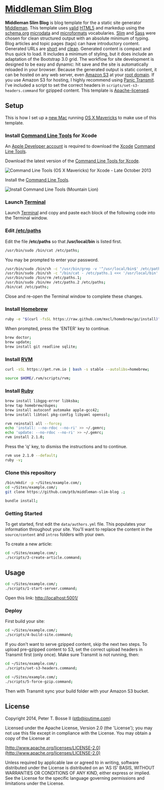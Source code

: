 # [Middleman Slim Blog](https://github.com/ptb/middleman-slim-blog) #

**Middleman Slim Blog** is blog template for the a static site generator [Middleman](http://middlemanapp.com/). This template uses [valid](http://validator.w3.org/) [HTML5](http://www.w3.org/TR/html5/) and markedup using the [schema.org](http://schema.org/) [microdata](http://dev.w3.org/html5/md/) and [microformats](http://microformats.org/) vocabularies. [Slim](http://slim-lang.com/) and [Sass](http://sass-lang.com/) were chosen for clean structured output with an absolute minimum of typing. Blog articles and topic pages (tags) can have introductory content. Generated URLs are [short](http://www.seomoz.org/blog/11-best-practices-for-urls) and [clean](http://warpspire.com/posts/url-design/). Generated content is compact and thus quick to load. It includes a minimum of styling, but it does include an adaptation of the Bootstrap 3.0 grid. The workflow for site development is designed to be easy and dynamic: hit save and the site is automatically reloaded in your browser. Because the generated output is static content, it can be hosted on any web server, even [Amazon S3](http://docs.aws.amazon.com/AmazonS3/latest/dev/WebsiteHosting.html) at your [root domain](http://docs.aws.amazon.com/AmazonS3/latest/dev/website-hosting-custom-domain-walkthrough.html). If you use Amazon S3 for hosting, I highly recommend using [Panic Transmit](http://panic.com/transmit/). I've included a script to set the correct headers in `scripts/set-s3-headers.command` for gzipped content. This template is [Apache-licensed](http://www.apache.org/licenses/LICENSE-2.0.html).

## Setup ##

This is how I set up a [new Mac](http://store.apple.com/us/browse/home/shop_mac) running [OS X Mavericks](http://www.apple.com/osx/) to make use of this template.

### Install [Command Line Tools](https://developer.apple.com/downloads/) for Xcode ###

An [Apple Developer account](https://developer.apple.com/programs/register/) is required to download the [Xcode](https://developer.apple.com/xcode/) [Command Line Tools](https://developer.apple.com/downloads/).

Download the latest version of the [Command Line Tools for Xcode](https://developer.apple.com/downloads/).

![Command Line Tools (OS X Mavericks) for Xcode - Late October 2013](http://i.imgur.com/jkI56Hj.png)

Install the [Command Line Tools](https://developer.apple.com/downloads/).

![Install Command Line Tools (Mountain Lion)](http://i.imgur.com/5uApa.png)

### Launch [Terminal](file:///Applications/Utilities/Terminal.app) ###

Launch [Terminal](file:///Applications/Utilities/Terminal.app) and copy and paste each block of the following code into the Terminal window.

### Edit [/etc/paths](file:///etc/paths) ###

Edit the file **/etc/paths** so that **/usr/local/bin** is listed first.

```bash
/usr/bin/sudo /bin/cat /etc/paths;
```

You may be prompted to enter your password.

```bash
/usr/bin/sudo /bin/sh -c "/usr/bin/grep -v '^/usr/local/bin$' /etc/paths > /etc/paths.1";
/usr/bin/sudo /bin/sh -c "/bin/cat - /etc/paths.1 <<< '/usr/local/bin' > /etc/paths.2";
/usr/bin/sudo /bin/rm /etc/paths.1;
/usr/bin/sudo /bin/mv /etc/paths.2 /etc/paths;
/bin/cat /etc/paths;
```

Close and re-open the Terminal window to complete these changes.

### Install [Homebrew](http://brew.sh/) ###

```bash
ruby -e "$(curl -fsSL https://raw.github.com/mxcl/homebrew/go/install)"
```

When prompted, press the 'ENTER' key to continue.

```bash
brew doctor;
brew update;
brew install git readline sqlite;
```

### Install [RVM](https://rvm.io/rvm/install/) ###

```bash
curl -sSL https://get.rvm.io | bash -s stable --autolibs=homebrew;
```

```bash
source $HOME/.rvm/scripts/rvm;
```

### Install [Ruby](http://www.ruby-lang.org/en/) ###

```bash
brew install libgpg-error libksba;
brew tap homebrew/dupes;
brew install autoconf automake apple-gcc42;
brew install libtool pkg-config libyaml openssl;
```

```bash
rvm reinstall all --force;
echo 'install: --no-rdoc --no-ri' >> ~/.gemrc;
echo 'update: --no-rdoc --no-ri' >> ~/.gemrc;
rvm install 2.1.0;
```

Press the 'q' key, to dismiss the instructions and to continue.

```bash
rvm use 2.1.0 --default;
ruby -v;
```

### Clone this repository ###

```bash
/bin/mkdir -p ~/Sites/example.com/;
cd ~/Sites/example.com/;
git clone https://github.com/ptb/middleman-slim-blog .;
```

```bash
bundle install;
```

### Getting Started ###

To get started, first edit the `data/authors.yml` file. This populates your information throughout your site. You'll want to replace the content in the `source/content` and `intros` folders with your own.

To create a new article:

```bash
cd ~/Sites/example.com/;
./scripts/3-create-article.command;
```

## Usage ##

```bash
cd ~/Sites/example.com/;
./scripts/1-start-server.command;
```

Open this link: [http://localhost:5001/](http://localhost:5001/)

### Deploy ###

First build your site:

```bash
cd ~/Sites/example.com/;
./scripts/4-build-site.command;
```

If you don't want to serve gzipped content, skip the next two steps.
To upload pre-gzipped content to S3, set the correct upload headers in Transmit first (only once). Make sure Transmit is not running, then:

```bash
cd ~/Sites/example.com/;
./scripts/set-s3-headers.command;
```

```bash
cd ~/Sites/example.com/;
./scripts/5-force-gzip.command;
```

Then with Transmit sync your build folder with your Amazon S3 bucket.

## License ##

Copyright 2014, Peter T. Bosse II ([ptb@ioutime.com](mailto:ptb@ioutime.com))

Licensed under the Apache License, Version 2.0 (the 'License');
you may not use this file except in compliance with the License.
You may obtain a copy of the License at

  [http://www.apache.org/licenses/LICENSE-2.0](http://www.apache.org/licenses/LICENSE-2.0)

Unless required by applicable law or agreed to in writing, software
distributed under the License is distributed on an 'AS IS' BASIS,
WITHOUT WARRANTIES OR CONDITIONS OF ANY KIND, either express or implied.
See the License for the specific language governing permissions and
limitations under the License.
